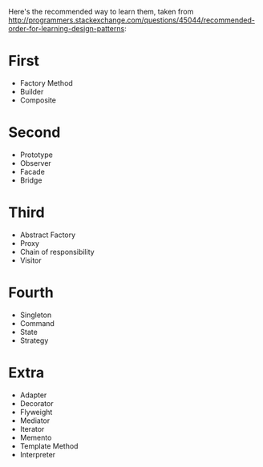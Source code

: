Here's the recommended way to learn them, taken from http://programmers.stackexchange.com/questions/45044/recommended-order-for-learning-design-patterns:
# First
- Factory Method
- Builder
- Composite

# Second
- Prototype
- Observer
- Facade
- Bridge

# Third
- Abstract Factory
- Proxy
- Chain of responsibility
- Visitor

# Fourth
- Singleton
- Command
- State
- Strategy

# Extra
- Adapter
- Decorator
- Flyweight
- Mediator
- Iterator
- Memento
- Template Method
- Interpreter